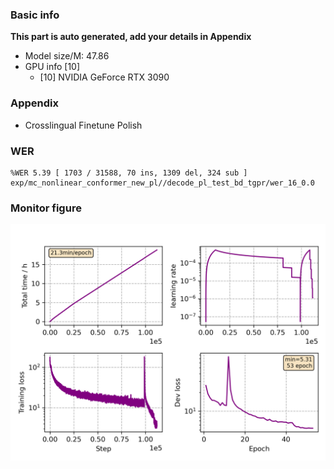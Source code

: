 ### Basic info

**This part is auto generated, add your details in Appendix**

* Model size/M: 47.86
* GPU info \[10\]
  * \[10\] NVIDIA GeForce RTX 3090

### Appendix

* Crosslingual Finetune Polish

### WER
```
%WER 5.39 [ 1703 / 31588, 70 ins, 1309 del, 324 sub ] exp/mc_nonlinear_conformer_new_pl//decode_pl_test_bd_tgpr/wer_16_0.0
```

### Monitor figure
![monitor](./monitor.png)
